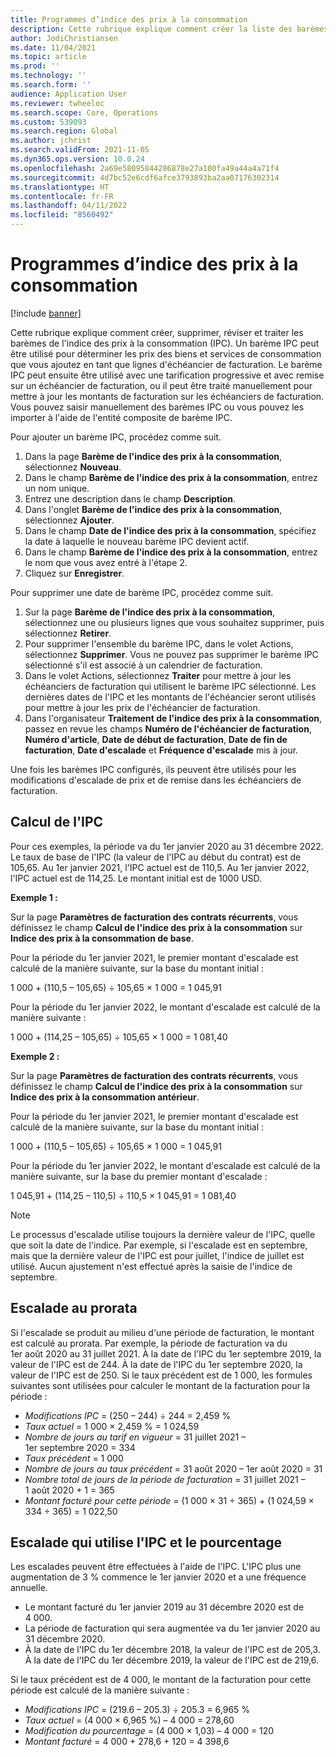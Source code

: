 ```yaml
---
title: Programmes d’indice des prix à la consommation
description: Cette rubrique explique comment créer la liste des barèmes de l'indice des prix à la consommation (IPC) que vous obtenez sur Internet pour vous aider à déterminer les frais d'escalade dans la facturation des abonnements.
author: JodiChristiansen
ms.date: 11/04/2021
ms.topic: article
ms.prod: ''
ms.technology: ''
ms.search.form: ''
audience: Application User
ms.reviewer: twheeloc
ms.search.scope: Core, Operations
ms.custom: 539093
ms.search.region: Global
ms.author: jchrist
ms.search.validFrom: 2021-11-05
ms.dyn365.ops.version: 10.0.24
ms.openlocfilehash: 2a69e58095844286878e27a100fa49a44a4a71f4
ms.sourcegitcommit: 4d7bc52e6cdf6afce3793893ba2aa07176302314
ms.translationtype: HT
ms.contentlocale: fr-FR
ms.lasthandoff: 04/11/2022
ms.locfileid: "8560492"
---
```

# <a name="consumer-price-index-schedule"></a>Programmes d’indice des prix à la consommation

[!include [banner](../includes/banner.md)]

Cette rubrique explique comment créer, supprimer, réviser et traiter les barèmes de l'indice des prix à la consommation (IPC). Un barème IPC peut être utilisé pour déterminer les prix des biens et services de consommation que vous ajoutez en tant que lignes d'échéancier de facturation. Le barème IPC peut ensuite être utilisé avec une tarification progressive et avec remise sur un échéancier de facturation, ou il peut être traité manuellement pour mettre à jour les montants de facturation sur les échéanciers de facturation. Vous pouvez saisir manuellement des barèmes IPC ou vous pouvez les importer à l'aide de l'entité composite de barème IPC.

Pour ajouter un barème IPC, procédez comme suit.

1. Dans la page **Barème de l'indice des prix à la consommation**, sélectionnez **Nouveau**.
2. Dans le champ **Barème de l'indice des prix à la consommation**, entrez un nom unique.
3. Entrez une description dans le champ **Description**.
4. Dans l'onglet **Barème de l'indice des prix à la consommation**, sélectionnez **Ajouter**.
5. Dans le champ **Date de l'indice des prix à la consommation**, spécifiez la date à laquelle le nouveau barème IPC devient actif.
6. Dans le champ **Barème de l'indice des prix à la consommation**, entrez le nom que vous avez entré à l'étape 2.
7. Cliquez sur **Enregistrer**.

Pour supprimer une date de barème IPC, procédez comme suit.

1. Sur la page **Barème de l'indice des prix à la consommation**, sélectionnez une ou plusieurs lignes que vous souhaitez supprimer, puis sélectionnez **Retirer**.
2. Pour supprimer l'ensemble du barème IPC, dans le volet Actions, sélectionnez **Supprimer**. Vous ne pouvez pas supprimer le barème IPC sélectionné s'il est associé à un calendrier de facturation.
3. Dans le volet Actions, sélectionnez **Traiter** pour mettre à jour les échéanciers de facturation qui utilisent le barème IPC sélectionné. Les dernières dates de l'IPC et les montants de l'échéancier seront utilisés pour mettre à jour les prix de l'échéancier de facturation.
4. Dans l'organisateur **Traitement de l'indice des prix à la consommation**, passez en revue les champs **Numéro de l'échéancier de facturation**, **Numéro d'article**, **Date de début de facturation**, **Date de fin de facturation**, **Date d'escalade** et **Fréquence d'escalade** mis à jour.

Une fois les barèmes IPC configurés, ils peuvent être utilisés pour les modifications d'escalade de prix et de remise dans les échéanciers de facturation.

## <a name="cpi-calculation"></a>Calcul de l'IPC

Pour ces exemples, la période va du 1er janvier 2020 au 31 décembre 2022. Le taux de base de l'IPC (la valeur de l'IPC au début du contrat) est de 105,65. Au 1er janvier 2021, l'IPC actuel est de 110,5. Au 1er janvier 2022, l'IPC actuel est de 114,25. Le montant initial est de 1000 USD.

**Exemple 1 :**

Sur la page **Paramètres de facturation des contrats récurrents**, vous définissez le champ **Calcul de l'indice des prix à la consommation** sur **Indice des prix à la consommation de base**.

Pour la période du 1er janvier 2021, le premier montant d'escalade est calculé de la manière suivante, sur la base du montant initial :

1 000 + (110,5 – 105,65) &divide; 105,65 &times; 1 000 = 1 045,91

Pour la période du 1er janvier 2022, le montant d'escalade est calculé de la manière suivante :

1 000 + (114,25 – 105,65) &divide; 105,65 &times; 1 000 = 1 081,40

**Exemple 2 :**

Sur la page **Paramètres de facturation des contrats récurrents**, vous définissez le champ **Calcul de l'indice des prix à la consommation** sur **Indice des prix à la consommation antérieur**.

Pour la période du 1er janvier 2021, le premier montant d'escalade est calculé de la manière suivante, sur la base du montant initial :

1 000 + (110,5 – 105,65) &divide; 105,65 &times; 1 000 = 1 045,91

Pour la période du 1er janvier 2022, le montant d'escalade est calculé de la manière suivante, sur la base du premier montant d'escalade :

1 045,91 + (114,25 – 110,5) &divide; 110,5 &times; 1 045,91 = 1 081,40

> [!NOTE]
> Le processus d'escalade utilise toujours la dernière valeur de l'IPC, quelle que soit la date de l'indice. Par exemple, si l'escalade est en septembre, mais que la dernière valeur de l'IPC est pour juillet, l'indice de juillet est utilisé. Aucun ajustement n'est effectué après la saisie de l'indice de septembre.

## <a name="prorated-escalation"></a>Escalade au prorata

Si l'escalade se produit au milieu d'une période de facturation, le montant est calculé au prorata. Par exemple, la période de facturation va du 1er août 2020 au 31 juillet 2021. À la date de l'IPC du 1er septembre 2019, la valeur de l'IPC est de 244. À la date de l'IPC du 1er septembre 2020, la valeur de l'IPC est de 250. Si le taux précédent est de 1 000, les formules suivantes sont utilisées pour calculer le montant de la facturation pour la période :

* *Modifications IPC* = (250 – 244) &divide; 244 = 2,459 %
* *Taux actuel* = 1 000 &times; 2,459 % = 1 024,59
* *Nombre de jours au tarif en vigueur* = 31 juillet 2021 – 1er septembre 2020 = 334
* *Taux précédent* = 1 000
* *Nombre de jours au taux précédent* = 31 août 2020 – 1er août 2020 = 31
* *Nombre total de jours de la période de facturation* = 31 juillet 2021 – 1 août 2020 + 1 = 365
* *Montant facturé pour cette période* = (1 000 &times; 31 &divide; 365) + (1 024,59 &times; 334 &divide; 365) = 1 022,50

## <a name="escalation-that-uses-the-cpi-and-percentage"></a>Escalade qui utilise l'IPC et le pourcentage

Les escalades peuvent être effectuées à l'aide de l'IPC. L'IPC plus une augmentation de 3 % commence le 1er janvier 2020 et a une fréquence annuelle.

- Le montant facturé du 1er janvier 2019 au 31 décembre 2020 est de 4 000.
- La période de facturation qui sera augmentée va du 1er janvier 2020 au 31 décembre 2020.
- À la date de l'IPC du 1er décembre 2018, la valeur de l'IPC est de 205,3. À la date de l'IPC du 1er décembre 2019, la valeur de l'IPC est de 219,6.

Si le taux précédent est de 4 000, le montant de la facturation pour cette période est calculé de la manière suivante :

- *Modifications IPC* = (219.6 – 205.3) &divide; 205.3 = 6,965 %
- *Taux actuel* = (4 000 &times; 6,965 %) – 4 000 = 278,60
- *Modification du pourcentage* = (4 000 &times; 1,03) – 4 000 = 120
- *Montant facturé* = 4 000 + 278,6 + 120 = 4 398,6
